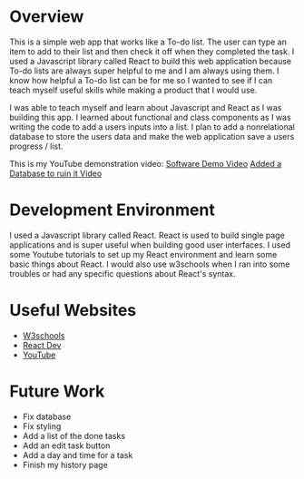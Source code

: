# Overview

This is a simple web app that works like a To-do list. The user can type an item to add to their list and then check it off when they completed the task. I used a Javascript library called React to build this web application because To-do lists are always super helpful to me and I am always using them. I know how helpful a To-do list can be for me so I wanted to see if I can teach myself useful skills while making a product that I would use.

I was able to teach myself and learn about Javascript and React as I was building this app. I learned about functional and class components as I was writing the code to add a users inputs into a list. I plan to add a nonrelational database to store the users data and make the web application save a users progress / list.


This is my YouTube demonstration video:
[Software Demo Video](https://www.youtube.com/watch?v=rLwpUD_7tFQ&ab_channel=EllaGalbraith)
[Added a Database to ruin it Video](https://www.youtube.com/watch?v=AwO215xUWUk)

# Development Environment

I used a Javascript library called React. React is used to build single page applications and is super useful when building good user interfaces. I used some Youtube tutorials to set up my React environment and learn some basic things about React. I would also use w3schools when I ran into some troubles or had any specific questions about React's syntax.


# Useful Websites


- [W3schools](https://www.w3schools.com/react/default.asp)
- [React Dev](https://react.dev/learn)
- [YouTube](https://www.youtube.com/)

# Future Work

- Fix database
- Fix styling
- Add a list of the done tasks
- Add an edit task button
- Add a day and time for a task
- Finish my history page